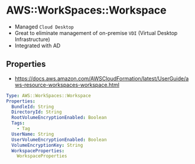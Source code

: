 # AWS::WorkSpaces::Workspace

- Managed `Cloud Desktop`
- Great to eliminate management of on-premise `VDI` (Virtual Desktop Infrastructure)
- Integrated with AD

## Properties

- <https://docs.aws.amazon.com/AWSCloudFormation/latest/UserGuide/aws-resource-workspaces-workspace.html>

```yaml
Type: AWS::WorkSpaces::Workspace
Properties:
  BundleId: String
  DirectoryId: String
  RootVolumeEncryptionEnabled: Boolean
  Tags:
    - Tag
  UserName: String
  UserVolumeEncryptionEnabled: Boolean
  VolumeEncryptionKey: String
  WorkspaceProperties:
    WorkspaceProperties
```
